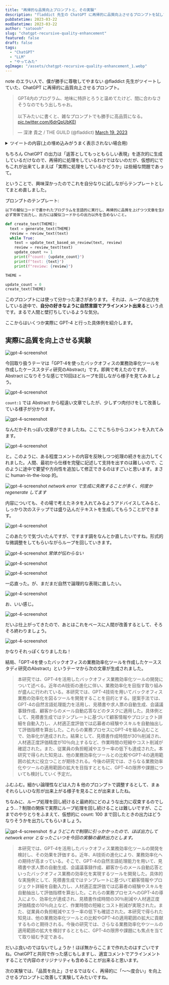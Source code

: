 ```yaml
---
title: "再帰的な品質向上プロンプトと、その実験"
description: "fladdict 先生の ChatGPT に再帰的に品質向上させるプロンプトを試してみたメモ"
pubDatetime: 2023-03-22
modDatetime: 2023-03-22
author: "satoooh"
slug: "chatgpt-recursive-quality-enhancement"
featured: false
draft: false
tags:
  - "ChatGPT"
  - "LLM"
  - "やってみた"
ogImage: "/assets/chatgpt-recursive-quality-enhancement_1.webp"
---
```


note のエラい人で、僕が勝手に尊敬してやまない @fladdict 先生がツイートしていた、ChatGPT に再帰的に品質向上させるプロンプト。

<blockquote class="twitter-tweet"><p lang="ja" dir="ltr">GPT4内のプログラム、地味に特許とろうと温めてたけど、間に合わなさそうなのでもう出しちゃお。<br><br>以下みたいに書くと、雑なプロンプトでも勝手に高品質になる。 <a href="https://t.co/6drQpUbKEl">pic.twitter.com/6drQpUbKEl</a></p>&mdash; 深津 貴之 / THE GUILD (@fladdict) <a href="https://twitter.com/fladdict/status/1637346314165035008?ref_src=twsrc%5Etfw">March 19, 2023</a></blockquote> <script async src="https://platform.twitter.com/widgets.js" charset="utf-8"></script>

<details>
<summary>ツイートの内容(上の埋め込みがうまく表示されない場合用)</summary>

> GPT4内のプログラム、地味に特許とろうと温めてたけど、間に合わなさそうなのでもう出しちゃお。
> 以下みたいに書くと、雑なプロンプトでも勝手に高品質になる。
> ![image](/assets/fladdict_tweet_1.png) ![image](/assets/fladdict_tweet_2.png) > _(https://x.com/fladdict/status/1637346314165035008)_

</details>

もちろん ChatGPT の出力は「返答としてもっともらしい表現」を逐次的に生成しているだけなので、再帰的に処理をしているわけではないのだが、仮想的にでもこれが出来てしまえば「実際に処理をしているかどうか」は些細な問題であって。

ということで、興味深かったのでこれを自分なりに試しながらテンプレートとしてまとめ直しました。

プロンプトのテンプレート:

```python
以下の擬似コードで書かれたプログラムを言語的に実行し、再帰的に品質を上げつつ文章を生成しなさい。
必ず常体で出力し、出力には擬似コードからの出力以外を含めないこと。

def create_text(THEME):
  text = generate_text(THEME)
  review = review_text(text)
  while True:
    text = update_text_based_on_review(text, review)
    review = review_text(text)
    update_count += 1
    print(f"count: {update_count}")
    print(f"text: {text}")
    print(f"review: {review}")

THEME =

update_count = 0
create_text(THEME)
```

このプロンプトには使って分かった凄さがあります。
それは、ループの出力をしている途中で、**自分の好きなように自然言語でアラインメント出来る**という点です。まるで人間と壁打ちしているような気分。

ここからはいくつか実際に GPT-4 と行った具体例を紹介します。

## 実際に品質を向上させる実験

![gpt-4-screenshot](/assets/chatgpt-recursive-quality-enhancement_2.webp)

今回取り扱うテーマは「GPT-4を使ったバックオフィスの業務効率化ツールを作成したケーススタディ研究のAbstract」です。即興で考えたのですが、Abstract になりそうな感じで10回ほどループを回しながら様子を見てみましょう。

![gpt-4-screenshot](/assets/chatgpt-recursive-quality-enhancement_3.webp)

`count:1` では Abstract から程遠い文章でしたが、少しずつ肉付けをして改善している様子が分かります。

![gpt-4-screenshot](/assets/chatgpt-recursive-quality-enhancement_4.webp)

なんだかそれっぽい文章ができましたね。ここでこちらからコメントを入れてみます。

![gpt-4-screenshot](/assets/chatgpt-recursive-quality-enhancement_5.webp)

と。このように、ある程度コメントの内容を反映しつつ処理の続きを出力してくれました。人間、最初から仕様を完璧に記述して支持を出すのは難しいので、このように途中で要望や方向性を追加して修正できるのはすごいと思います。まさに human-in-the-loop 的。

![gpt-4-screenshot](/assets/chatgpt-recursive-quality-enhancement_6.webp)
_network error で生成に失敗することが多く、何度か regenerate してます_

内容についても、その場で考えたネタを入れてみるようアドバイスしてみると、しっかり次のステップでは盛り込んだテキストを生成してもらうことができます。

![gpt-4-screenshot](/assets/chatgpt-recursive-quality-enhancement_7.webp)

このあたりで気づいたんですが、ですます調をなんとか直したいですね。形式的な微調整をしてもらいながらループを回していきます。

![gpt-4-screenshot](/assets/chatgpt-recursive-quality-enhancement_8.webp)
_常体が伝わらない_

![gpt-4-screenshot](/assets/chatgpt-recursive-quality-enhancement_9.webp)

![gpt-4-screenshot](/assets/chatgpt-recursive-quality-enhancement_10.webp)

一応直った。が、まだまだ自然で論理的な表現に直したい。

![gpt-4-screenshot](/assets/chatgpt-recursive-quality-enhancement_11.webp)

お、いい感じ。

![gpt-4-screenshot](/assets/chatgpt-recursive-quality-enhancement_12.webp)

だいぶ仕上がってきたので、あとはこれをベースに人間が改善するとして、そろそろ終わりましょう。

![gpt-4-screenshot](/assets/chatgpt-recursive-quality-enhancement_13.webp)

かなりそれっぽくなりましたね！

結局、「GPT-4を使ったバックオフィスの業務効率化ツールを作成したケーススタディ研究のAbstract」というテーマから次の文章が生成されました。

> 本研究では、GPT-4を活用したバックオフィス業務効率化ツールの開発について述べる。近年のAI技術の進化に伴い、業務効率化を目指す取り組みが盛んに行われている。本研究では、GPT-4技術を用いてバックオフィス業務の効率化を図るツールを開発することを目的とする。提案手法では、GPT-4の自然言語処理能力を活用し、見積書や求人票の自動生成、会議議事録作成、顧客からのメール自動応答などのタスクに適用した。具体例として、見積書生成ではテンプレートに基づいて顧客情報やプロジェクト詳細を自動入力し、人材適正度評価では応募者の経験やスキルを自動抽出して評価指標を算出した。これらの業務プロセスにGPT-4を組み込むことで、効率化が達成された。結果として、見積書作成時間が30％削減され、人材適正度評価精度が10％向上するなど、作業時間の短縮やコスト削減が確認された。また、従業員の負担軽減やエラー率の低下も達成された。本研究で得られた知見は、他の業務効率化ツールとの比較やGPT-4の適用範囲の拡大に役立つことが期待される。今後の研究では、さらなる業務効率化やツールの適用範囲の拡大を目指すとともに、GPT-4の限界や課題についても検討していく予定だ。

ふむふむ。細かい論理性などは人力 & 他のプロンプトで調整するとして、まぁそれらしいひな形が出来上がる様子を見ることが出来ましたね。

ちなみに、ループ処理を回し続けると最終的にどのような出力に収束するのでしょう…？制限の関係で実際にループ処理を回し続けることは難しいですが、ここまでのやりとりをふまえて、仮想的に count: 100 まで回したときの出力はどうなりそうかを出力してもらいましょう。

![gpt-4-screenshot](/assets/chatgpt-recursive-quality-enhancement_14.webp)
_ちょうどこれで制限に引っかかったので、ほぼ出力して network error となったこいつを今回の実験の最終出力とします。_

> 本研究では、GPT-4を活用したバックオフィス業務効率化ツールの開発を検討し、その効果を評価する。近年、AI技術の進化により、業務効率化への期待が高まっている。そこで、GPT-4の自然言語処理能力を用いて、見積書や求人票の自動生成、会議議事録作成、顧客からのメール自動応答といったバックオフィス業務の効率化を実現するツールを開発した。具体的な実施例として、見積書生成ではテンプレートに基づいて顧客情報やプロジェクト詳細を自動入力し、人材適正度評価では応募者の経験やスキルを自動抽出して評価指標を算出した。これらの業務プロセスへのGPT-4の導入により、効率化が達成され、見積書作成時間の30％削減や人材適正度評価精度の10％向上など、作業時間の短縮とコスト削減が実現された。また、従業員の負担軽減やエラー率の低下も確認された。本研究で得られた知見は、他の業務効率化ツールとの比較やGPT-4の適用範囲の拡大に貢献するものと期待される。今後の研究では、さらなる業務効率化やツールの適用範囲の拡大を検討するとともに、GPT-4の限界や課題にも焦点を当てて取り組む予定である。

だいぶ良いのではないでしょうか！ほぼ無からここまで作れたのはすごいですね。ChatGPTと共同で作った感じもしますし、適宜コメントでアラインメントすることで内容のオリジナリティも含めることが出来ると思います。

次の実験では、「品質を向上」させるではなく、再帰的に「〜〜度合い」を向上させるプロンプトに改善して実験してみたいですね。
